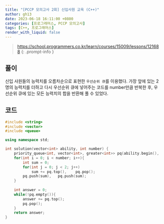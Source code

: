```yaml
---
title: "[PCCP 모의고사 2회] 신입사원 교육 (C++)"
author: gh13
date: 2023-06-18 16:11:00 +0800
categories: [프로그래머스, PCCP 모의고사]
tags: [C++, 프로그래머스]
render_with_liquid: false
---
```


> <https://school.programmers.co.kr/learn/courses/15009/lessons/121688>
{: .prompt-info }

## 풀이

신입 사원들의 능력치를 오름차순으로 표현한 `우선순위 큐`를 이용했다. 가장 앞에 있는 2명의 능력치를 더하고 다시 우선순위 큐에 넣어주는 코드를 number만큼 반복한 후, 우선순위 큐에 있는 모든 능력치의 합을 반환해 풀 수 있었다.

## 코드

```cpp
#include <string>
#include <vector>
#include <queue>

using namespace std;

int solution(vector<int> ability, int number) {
    priority_queue<int, vector<int>, greater<int>> pq(ability.begin(), ability.end()); 
    for(int i = 0; i < number; i++){
        int sum = 0;
        for(int j = 0; j < 2; j++)
            sum += pq.top(),    pq.pop();
        pq.push(sum),   pq.push(sum);
    }
    
    int answer = 0;
    while(!pq.empty()){
        answer += pq.top();
        pq.pop();
    }
    return answer;
}
```
